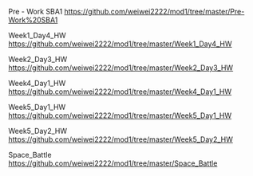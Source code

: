 Pre - Work SBA1
https://github.com/weiwei2222/mod1/tree/master/Pre-Work%20SBA1


Week1_Day4_HW
https://github.com/weiwei2222/mod1/tree/master/Week1_Day4_HW


Week2_Day3_HW
https://github.com/weiwei2222/mod1/tree/master/Week2_Day3_HW


Week4_Day1_HW
https://github.com/weiwei2222/mod1/tree/master/Week4_Day1_HW


Week5_Day1_HW
https://github.com/weiwei2222/mod1/tree/master/Week5_Day1_HW

Week5_Day2_HW
https://github.com/weiwei2222/mod1/tree/master/Week5_Day2_HW

Space_Battle
https://github.com/weiwei2222/mod1/tree/master/Space_Battle